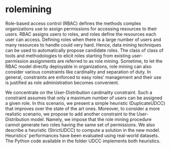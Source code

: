 # rolemining
Role-based access control (RBAC) defines the methods complex organizations use to assign permissions for accessing resources to their users. RBAC assigns users to roles, and roles define the resources each user can access. Defining roles when there is a large number of users and many resources to handle could very hard. Hence, data mining techniques can be used to automatically propose candidate roles. The class of class of tools and methodologies to elicit roles starting from existing user-permission assignments are referred to as role mining. Sometime, to let the RBAC model directly deployable in organizations, role mining can also consider various constraints like cardinality and separation of duty. In general, constraints are enforced to easy roles’ management and their use is justified as role administration becomes convenient.

We concentrate on the User-Distribution cardinality constraint. Such a constraint assumes that only a maximum number of users can be assigned a given role. In this scenario, we present a simple heuristic (DuplicateUDCC) that improves over the state of the art ones. Moreover, to consider a more realistic scenario, we propose to add another constraint to the User-Distribution model. Namely, we impose that the role mining procedure cannot generate two roles having the same set of permissions. We also describe a heuristic (StrictUDCC) to compute a solution in the new model. Heuristics' performances have been evaluated using real-world datasets. The Python code available in the folder UDCC implements both heuristics.

